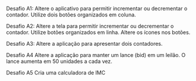 Desafio A1:
Altere o aplicativo para permitir incrementar ou decrementar o contador. Utilize dois botões
organizados em coluna.

Desafio A2:
Altere a tela para permitir incrementar ou decrementar o contador. Utilize botões organizados em
linha. Altere os ícones nos botões.

Desafio A3:
Altere a aplicação para apresentar dois contadores.

Desafio A4
Altere a aplicação para manter um lance (bid) em um leilão. O lance aumenta em 50 unidades a cada
vez.


Desafio A5
Cria uma calculadora de IMC
